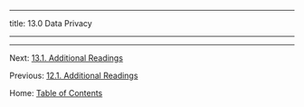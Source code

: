----------

title: 13.0 Data Privacy

----------



--------

Next: [13.1. Additional Readings](13.1_readings.md)

Previous: [12.1. Additional Readings](../ch12/12.1_readings.md)

Home: [Table of Contents](../README.md)
